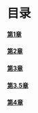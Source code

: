 # 目录
#### [第1章](https://github.com/weiyashuai123/TeacherAssiatant-detailed/blob/master/Chapter1.md)
#### [第2章](https://github.com/weiyashuai123/TeacherAssiatant-detailed/blob/master/Chapter2.md)
#### [第3章](https://github.com/weiyashuai123/TeacherAssiatant-detailed/blob/master/Chapter3.md)
#### [第3.5章](https://github.com/weiyashuai123/TeacherAssiatant-detailed/blob/master/Chapter3.5.md)
#### [第4章](https://github.com/weiyashuai123/TeacherAssiatant-detailed/blob/master/Chapter4.md)
